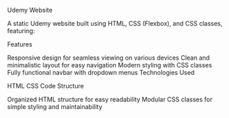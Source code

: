Udemy Website

A static Udemy website built using HTML, CSS (Flexbox), and CSS classes, featuring:

Features

Responsive design for seamless viewing on various devices
Clean and minimalistic layout for easy navigation
Modern styling with CSS classes
Fully functional navbar with dropdown menus
Technologies Used

HTML
CSS
Code Structure

Organized HTML structure for easy readability
Modular CSS classes for simple styling and maintainability
